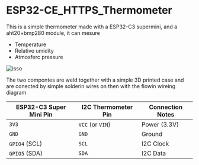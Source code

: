# ESP32-CE_HTTPS_Thermometer
This is a simple thermometer made with a ESP32-C3 supermini, and a aht20+bmp280 module, it can mesure
- Temperature
- Relative umidity
- Atmosferc pressure

![isso](Pictures/Picture3.jpg)

The two compontes are weld together with a simple 3D printed case and are conected by simple solderin wires on then with the flowin wireing diagram

| ESP32-C3 Super Mini Pin | I2C Thermometer Pin | Connection Notes |  
|-------------------------|---------------------|------------------|  
| `3V3`                   | `VCC` (or `VIN`)    | Power (3.3V)     |  
| `GND`                   | `GND`               | Ground           |  
| `GPIO4` (SCL)           | `SCL`               | I2C Clock        |  
| `GPIO5` (SDA)           | `SDA`               | I2C Data         |  

